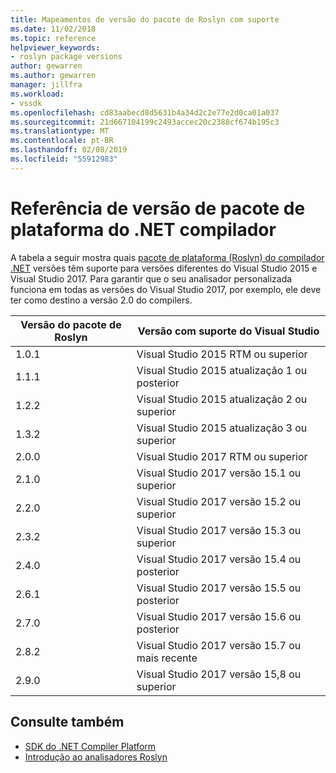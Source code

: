 ```yaml
---
title: Mapeamentos de versão do pacote de Roslyn com suporte
ms.date: 11/02/2018
ms.topic: reference
helpviewer_keywords:
- roslyn package versions
author: gewarren
ms.author: gewarren
manager: jillfra
ms.workload:
- vssdk
ms.openlocfilehash: cd83aabecd8d5631b4a34d2c2e77e2d0ca01a037
ms.sourcegitcommit: 21d667104199c2493accec20c2388cf674b195c3
ms.translationtype: MT
ms.contentlocale: pt-BR
ms.lasthandoff: 02/08/2019
ms.locfileid: "55912983"
---
```

# <a name="net-compiler-platform-package-version-reference"></a>Referência de versão de pacote de plataforma do .NET compilador

A tabela a seguir mostra quais [pacote de plataforma (Roslyn) do compilador .NET](https://www.nuget.org/packages/Microsoft.Net.Compilers/) versões têm suporte para versões diferentes do Visual Studio 2015 e Visual Studio 2017. Para garantir que o seu analisador personalizada funciona em todas as versões do Visual Studio 2017, por exemplo, ele deve ter como destino a versão 2.0 do compilers.

| Versão do pacote de Roslyn | Versão com suporte do Visual Studio |
| - | - |
| 1.0.1 | Visual Studio 2015 RTM ou superior |
| 1.1.1 | Visual Studio 2015 atualização 1 ou posterior |
| 1.2.2 | Visual Studio 2015 atualização 2 ou superior |
| 1.3.2 | Visual Studio 2015 atualização 3 ou superior |
| 2.0.0 | Visual Studio 2017 RTM ou superior |
| 2.1.0 | Visual Studio 2017 versão 15.1 ou superior |
| 2.2.0 | Visual Studio 2017 versão 15.2 ou superior |
| 2.3.2 | Visual Studio 2017 versão 15.3 ou superior |
| 2.4.0 | Visual Studio 2017 versão 15.4 ou posterior |
| 2.6.1 | Visual Studio 2017 versão 15.5 ou posterior |
| 2.7.0 | Visual Studio 2017 versão 15.6 ou posterior |
| 2.8.2 | Visual Studio 2017 versão 15.7 ou mais recente |
| 2.9.0 | Visual Studio 2017 versão 15,8 ou superior |

## <a name="see-also"></a>Consulte também

- [SDK do .NET Compiler Platform](/dotnet/csharp/roslyn-sdk/)
- [Introdução ao analisadores Roslyn](getting-started-with-roslyn-analyzers.md)